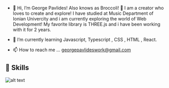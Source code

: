 - 👋 Hi, I’m George Pavlides! Also knows as Broccoli! 🥦 I am a creator who loves to create and explore!
I have studied at Music Department of Ionian Univercity and i am currently exploring the world of Web Development!
My favorite library is THREE.js and i have been working with it for 2 years. 
  
- 🌱 I’m currently learning Javascript, Typescript , CSS , HTML , React.

- 📫 How to reach me ...  georgepavlideswork@gmail.com

## 🚀 Skills

![alt text](https://i.ibb.co/vLRyjXQ/Skills-Extend.png  )


